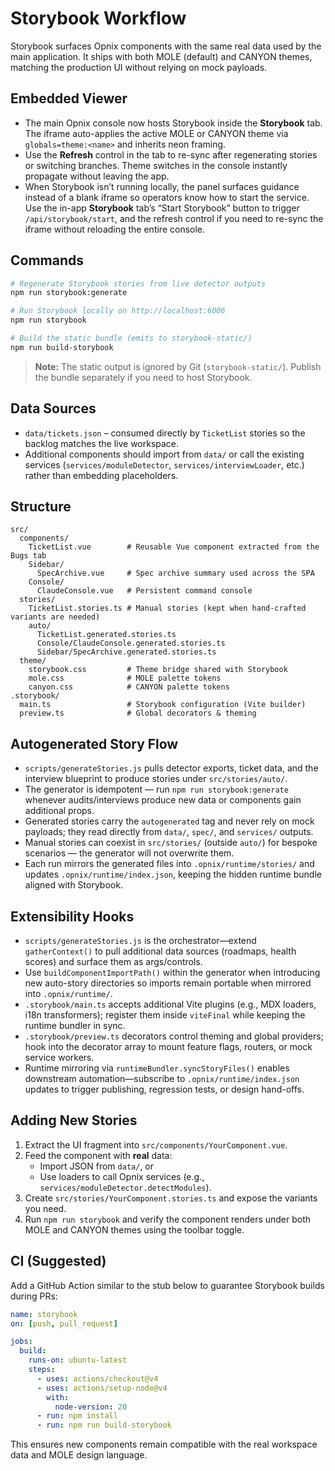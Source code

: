 # Storybook Workflow

Storybook surfaces Opnix components with the same real data used by the main application. It ships with both MOLE (default) and CANYON themes, matching the production UI without relying on mock payloads.

## Embedded Viewer

- The main Opnix console now hosts Storybook inside the **Storybook** tab. The iframe auto-applies the active MOLE or CANYON theme via `globals=theme:<name>` and inherits neon framing.
- Use the **Refresh** control in the tab to re-sync after regenerating stories or switching branches. Theme switches in the console instantly propagate without leaving the app.
- When Storybook isn’t running locally, the panel surfaces guidance instead of a blank iframe so operators know how to start the service. Use the in-app **Storybook** tab’s “Start Storybook” button to trigger `/api/storybook/start`, and the refresh control if you need to re-sync the iframe without reloading the entire console.

## Commands

```bash
# Regenerate Storybook stories from live detector outputs
npm run storybook:generate

# Run Storybook locally on http://localhost:6006
npm run storybook

# Build the static bundle (emits to storybook-static/)
npm run build-storybook
```

> **Note:** The static output is ignored by Git (`storybook-static/`). Publish the bundle separately if you need to host Storybook.

## Data Sources

- `data/tickets.json` – consumed directly by `TicketList` stories so the backlog matches the live workspace.
- Additional components should import from `data/` or call the existing services (`services/moduleDetector`, `services/interviewLoader`, etc.) rather than embedding placeholders.

## Structure

```
src/
  components/
    TicketList.vue        # Reusable Vue component extracted from the Bugs tab
    Sidebar/
      SpecArchive.vue     # Spec archive summary used across the SPA
    Console/
      ClaudeConsole.vue   # Persistent command console
  stories/
    TicketList.stories.ts # Manual stories (kept when hand-crafted variants are needed)
    auto/
      TicketList.generated.stories.ts
      Console/ClaudeConsole.generated.stories.ts
      Sidebar/SpecArchive.generated.stories.ts
  theme/
    storybook.css         # Theme bridge shared with Storybook
    mole.css              # MOLE palette tokens
    canyon.css            # CANYON palette tokens
.storybook/
  main.ts                 # Storybook configuration (Vite builder)
  preview.ts              # Global decorators & theming
```

## Autogenerated Story Flow

- `scripts/generateStories.js` pulls detector exports, ticket data, and the interview blueprint to produce stories under `src/stories/auto/`.
- The generator is idempotent — run `npm run storybook:generate` whenever audits/interviews produce new data or components gain additional props.
- Generated stories carry the `autogenerated` tag and never rely on mock payloads; they read directly from `data/`, `spec/`, and `services/` outputs.
- Manual stories can coexist in `src/stories/` (outside `auto/`) for bespoke scenarios — the generator will not overwrite them.
- Each run mirrors the generated files into `.opnix/runtime/stories/` and updates `.opnix/runtime/index.json`, keeping the hidden runtime bundle aligned with Storybook.

## Extensibility Hooks

- `scripts/generateStories.js` is the orchestrator—extend `gatherContext()` to pull additional data sources (roadmaps, health scores) and surface them as args/controls.
- Use `buildComponentImportPath()` within the generator when introducing new auto-story directories so imports remain portable when mirrored into `.opnix/runtime/`.
- `.storybook/main.ts` accepts additional Vite plugins (e.g., MDX loaders, i18n transformers); register them inside `viteFinal` while keeping the runtime bundler in sync.
- `.storybook/preview.ts` decorators control theming and global providers; hook into the decorator array to mount feature flags, routers, or mock service workers.
- Runtime mirroring via `runtimeBundler.syncStoryFiles()` enables downstream automation—subscribe to `.opnix/runtime/index.json` updates to trigger publishing, regression tests, or design hand-offs.

## Adding New Stories

1. Extract the UI fragment into `src/components/YourComponent.vue`.
2. Feed the component with **real** data:
   - Import JSON from `data/`, or
   - Use loaders to call Opnix services (e.g., `services/moduleDetector.detectModules`).
3. Create `src/stories/YourComponent.stories.ts` and expose the variants you need.
4. Run `npm run storybook` and verify the component renders under both MOLE and CANYON themes using the toolbar toggle.

## CI (Suggested)

Add a GitHub Action similar to the stub below to guarantee Storybook builds during PRs:

```yaml
name: storybook
on: [push, pull_request]

jobs:
  build:
    runs-on: ubuntu-latest
    steps:
      - uses: actions/checkout@v4
      - uses: actions/setup-node@v4
        with:
          node-version: 20
      - run: npm install
      - run: npm run build-storybook
```

This ensures new components remain compatible with the real workspace data and MOLE design language.

